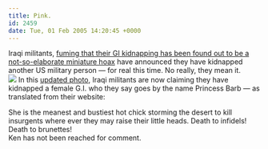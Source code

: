 ```yaml
---
title: Pink.
id: 2459
date: Tue, 01 Feb 2005 14:20:45 +0000
---
```


Iraqi militants, [fuming that their GI kidnapping has been found out to be a not-so-elaborate miniature hoax](http://cnn.worldnews.printthis.clickability.com/pt/cpt?action=cpt&title=CNN.com+-+U.S.+military%3A+No+soldier+missing+in+Iraq+-+Feb+1%2C+2005&expire=03%2F3%2F2005&urlID=13075944&fb=Y&url=http%3A%2F%2Fwww.cnn.com%2F2005%2FWORLD%2Fmeast%2F02%2F01%2Firaq.hostage.ap%2Findex.html&partnerID=2006) have announced they have kidnapped another US military person — for real this time. No really, they mean it.  
[![](http://www.airbagindustries.com/bucket/smbarbie.jpg)](http://www.airbagindustries.com/bucket/barbie.jpg) In this [updated photo](http://www.airbagindustries.com/bucket/barbie.jpg), Iraqi militants are now claiming they have kidnapped a female G.I. who they say goes by the name Princess Barb — as translated from their website:

<div class="quote">She is the meanest and bustiest hot chick storming the desert to kill insurgents where ever they may raise their little heads.  
 Death to infidels! Death to brunettes!</div>Ken has not been reached for comment.


